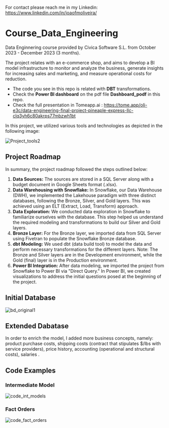 For contact please reach me in my Linkedin: https://www.linkedin.com/in/joaofmoliveira/ 

# Course_Data_Engineering
Data Enginnering course provided by Civica Software S.L. from October 2023 - December 2023 (3 months).

The project relates with an e-commerce shop, and aims to develop a BI model infrastructure to monitor and analyze the business, generate insights for increasing sales and marketing, and measure operational costs for reduction.

- The code you see in this repo is related with **DBT** transformations.
- Check the **Power BI dashboard** on the pdf file **Dashboard_podf** in this repo.
- Check the full presentation in Tomeapp.ai : https://tome.app/oli-e3c/data-engineering-final-project-pineaple-express-llc-clq3yh6c80akrps77mbzwh1bt

In this project, we utilized various tools and technologies as depicted in the following image:

![Project_tools2](https://github.com/jmoliveira92/curso_data_engineering/assets/142105466/60472f86-5387-446d-a4cb-72b41bc228d9)

## Project Roadmap
In summary, the project roadmap followed the steps outlined below:

1. **Data Sources:** The sources are stored in a SQL Server along with a budget document in Google Sheets format (.xlsx).
2. **Data Warehousing with Snowflake:** In Snowflake, our Data Warehouse (DWH), we implemented the Lakehouse paradigm with three distinct databases, following the Bronze, Silver, and Gold layers. This was achieved using an ELT (Extract, Load, Transform) approach.
3. **Data Exploration:** We conducted data exploration in Snowflake to familiarize ourselves with the database. This step helped us understand the required modeling and transformations to build our Silver and Gold layers.
4. **Bronze Layer:** For the Bronze layer, we imported data from SQL Server using Fivetran to populate the Snowflake Bronze database.
5. **dbt Modeling:** We used dbt (data build tool) to model the data and perform necessary transformations for the different layers. Note: The Bronze and Silver layers are in the Development environment, while the Gold (final) layer is in the Production environment.
6. **Power BI Integration:** After data modeling, we imported the project from Snowflake to Power BI via "Direct Query." In Power BI, we created visualizations to address the initial questions posed at the beginning of the project.

## Initial Database
![bd_original1](https://github.com/jmoliveira92/curso_data_engineering/assets/142105466/192a0a54-029e-4f8c-b49f-77a1bfd42b7c)

## Extended Dabatase
In order to enrich the model, I added more business concepts, namely: product purchase costs, shipping costs (contract that stipulates $/lbs with service providers), price history, accounting (operational and structural costs), salaries .

## Code Examples

### Intermediate Model
![code_int_models](https://github.com/jmoliveira92/curso_data_engineering/assets/142105466/702cc8df-aa45-443b-ab69-db43ab5f1f59)

### Fact Orders
![code_fact_orders](https://github.com/jmoliveira92/curso_data_engineering/assets/142105466/38f812c8-02b9-4839-9d00-731c518e53c4)


